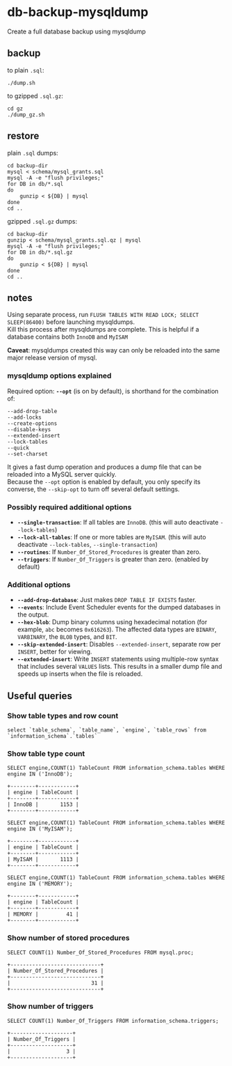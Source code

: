 # db-backup-mysqldump
Create a full database backup using mysqldump

## backup

to plain `.sql`:

```
./dump.sh
```

to gzipped `.sql.gz`:

```
cd gz
./dump_gz.sh
```

## restore

plain `.sql` dumps:

```
cd backup-dir
mysql < schema/mysql_grants.sql
mysql -A -e "flush privileges;"
for DB in db/*.sql
do
    gunzip < ${DB} | mysql
done
cd ..
```

gzipped `.sql.gz` dumps:

```
cd backup-dir
gunzip < schema/mysql_grants.sql.qz | mysql
mysql -A -e "flush privileges;"
for DB in db/*.sql.gz
do
    gunzip < ${DB} | mysql
done
cd ..
```

## notes

Using separate process, run `FLUSH TABLES WITH READ LOCK; SELECT SLEEP(86400)` before launching mysqldumps.  
Kill this process after mysqldumps are complete. This is helpful if a database contains both `InnoDB` and `MyISAM`

**Caveat**: mysqldumps created this way can only be reloaded into the same major release version of mysql.

### mysqldump options explained

Required option: **`--opt`** (is on by default), is shorthand for the combination of:

```
--add-drop-table
--add-locks
--create-options
--disable-keys
--extended-insert
--lock-tables
--quick
--set-charset
```

It gives a fast dump operation and produces a dump file that can be reloaded into a MySQL server quickly.  
Because the `--opt` option is enabled by default, you only specify its converse, the `--skip-opt` to turn off several default settings.

### Possibly required additional options

- **`--single-transaction`**: If all tables are `InnoDB`. (this will auto deactivate `--lock-tables`)
- **`--lock-all-tables`**: If one or more tables are `MyISAM`. (this will auto deactivate `--lock-tables`, `--single-transaction`)
- **`--routines`**: If `Number_Of_Stored_Procedures` is greater than zero.
- **`--triggers`**: If `Number_Of_Triggers` is greater than zero. (enabled by default)

### Additional options

- **`--add-drop-database`**: Just makes `DROP TABLE IF EXISTS` faster.
- **`--events`**: Include Event Scheduler events for the dumped databases in the output.
- **`--hex-blob`**: Dump binary columns using hexadecimal notation (for example, `abc` becomes `0x616263`). The affected data types are `BINARY`, `VARBINARY`, the `BLOB` types, and `BIT`.
- **`--skip-extended-insert`**: Disables `--extended-insert`, separate row per `INSERT`, better for viewing.
- **`--extended-insert`**: Write `INSERT` statements using multiple-row syntax that includes several `VALUES` lists. This results in a smaller dump file and speeds up inserts when the file is reloaded.

## Useful queries

### Show table types and row count

```
select `table_schema`, `table_name`, `engine`, `table_rows` from `information_schema`.`tables`
```

### Show table type count

```
SELECT engine,COUNT(1) TableCount FROM information_schema.tables WHERE engine IN ('InnoDB');
```
```
+--------+------------+
| engine | TableCount |
+--------+------------+
| InnoDB |       1153 |
+--------+------------+
```
```
SELECT engine,COUNT(1) TableCount FROM information_schema.tables WHERE engine IN ('MyISAM');
```
```
+--------+------------+
| engine | TableCount |
+--------+------------+
| MyISAM |       1113 |
+--------+------------+
```
```
SELECT engine,COUNT(1) TableCount FROM information_schema.tables WHERE engine IN ('MEMORY');
```
```
+--------+------------+
| engine | TableCount |
+--------+------------+
| MEMORY |         41 |
+--------+------------+
```

### Show number of stored procedures

```
SELECT COUNT(1) Number_Of_Stored_Procedures FROM mysql.proc;
```
```
+-----------------------------+
| Number_Of_Stored_Procedures |
+-----------------------------+
|                          31 |
+-----------------------------+
```

### Show number of triggers

```
SELECT COUNT(1) Number_Of_Triggers FROM information_schema.triggers;
```
```
+--------------------+
| Number_Of_Triggers |
+--------------------+
|                  3 |
+--------------------+
```

